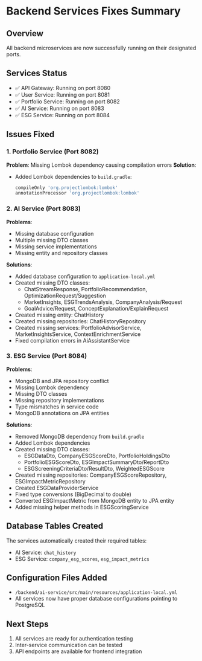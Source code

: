 # Backend Services Fixes Summary

## Overview
All backend microservices are now successfully running on their designated ports.

## Services Status
- ✅ API Gateway: Running on port 8080
- ✅ User Service: Running on port 8081
- ✅ Portfolio Service: Running on port 8082
- ✅ AI Service: Running on port 8083
- ✅ ESG Service: Running on port 8084

## Issues Fixed

### 1. Portfolio Service (Port 8082)
**Problem**: Missing Lombok dependency causing compilation errors
**Solution**: 
- Added Lombok dependencies to `build.gradle`:
  ```gradle
  compileOnly 'org.projectlombok:lombok'
  annotationProcessor 'org.projectlombok:lombok'
  ```

### 2. AI Service (Port 8083)
**Problems**:
- Missing database configuration
- Multiple missing DTO classes
- Missing service implementations
- Missing entity and repository classes

**Solutions**:
- Added database configuration to `application-local.yml`
- Created missing DTO classes:
  - ChatStreamResponse, PortfolioRecommendation, OptimizationRequest/Suggestion
  - MarketInsights, ESGTrendsAnalysis, CompanyAnalysis/Request
  - GoalAdvice/Request, ConceptExplanation/ExplainRequest
- Created missing entity: ChatHistory
- Created missing repositories: ChatHistoryRepository
- Created missing services: PortfolioAdvisorService, MarketInsightsService, ContextEnrichmentService
- Fixed compilation errors in AiAssistantService

### 3. ESG Service (Port 8084)
**Problems**:
- MongoDB and JPA repository conflict
- Missing Lombok dependency
- Missing DTO classes
- Missing repository implementations
- Type mismatches in service code
- MongoDB annotations on JPA entities

**Solutions**:
- Removed MongoDB dependency from `build.gradle`
- Added Lombok dependencies
- Created missing DTO classes:
  - ESGDataDto, CompanyESGScoreDto, PortfolioHoldingsDto
  - PortfolioESGScoreDto, ESGImpactSummaryDto/ReportDto
  - ESGScreeningCriteriaDto/ResultDto, WeightedESGScore
- Created missing repositories: CompanyESGScoreRepository, ESGImpactMetricRepository
- Created ESGDataProviderService
- Fixed type conversions (BigDecimal to double)
- Converted ESGImpactMetric from MongoDB entity to JPA entity
- Added missing helper methods in ESGScoringService

## Database Tables Created
The services automatically created their required tables:
- AI Service: `chat_history`
- ESG Service: `company_esg_scores`, `esg_impact_metrics`

## Configuration Files Added
- `/backend/ai-service/src/main/resources/application-local.yml`
- All services now have proper database configurations pointing to PostgreSQL

## Next Steps
1. All services are ready for authentication testing
2. Inter-service communication can be tested
3. API endpoints are available for frontend integration